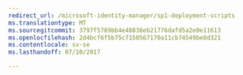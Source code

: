 ```yaml
---
redirect_url: /microsoft-identity-manager/sp1-deployment-scripts
ms.translationtype: MT
ms.sourcegitcommit: 3797f5789bb4e48836eb21776dafd5a2e0e11613
ms.openlocfilehash: 2d4bcf6f5b75c7150567170a11cb74549be8d321
ms.contentlocale: sv-se
ms.lasthandoff: 07/10/2017

---
```


